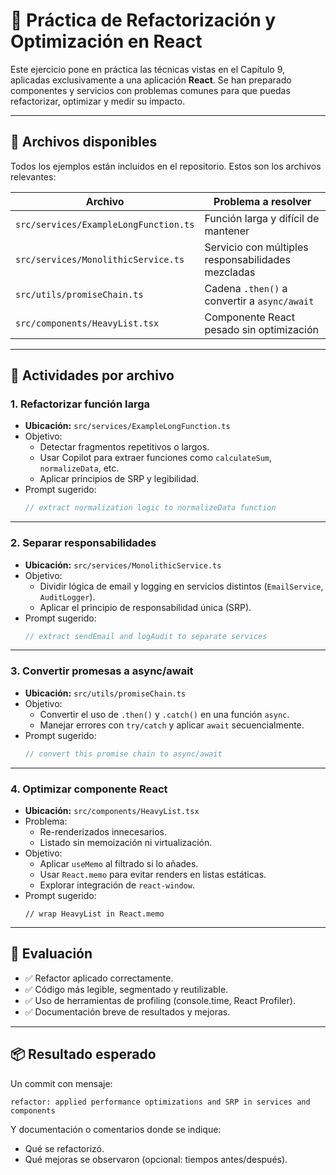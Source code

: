 # 🧪 Práctica de Refactorización y Optimización en React

Este ejercicio pone en práctica las técnicas vistas en el Capítulo 9, aplicadas exclusivamente a una aplicación **React**. Se han preparado componentes y servicios con problemas comunes para que puedas refactorizar, optimizar y medir su impacto.

---

## 📁 Archivos disponibles

Todos los ejemplos están incluidos en el repositorio. Estos son los archivos relevantes:

| Archivo | Problema a resolver |
|--------|----------------------|
| `src/services/ExampleLongFunction.ts` | Función larga y difícil de mantener |
| `src/services/MonolithicService.ts` | Servicio con múltiples responsabilidades mezcladas |
| `src/utils/promiseChain.ts` | Cadena `.then()` a convertir a `async/await` |
| `src/components/HeavyList.tsx` | Componente React pesado sin optimización |

---

## 🧩 Actividades por archivo

### 1. Refactorizar función larga

- **Ubicación:** `src/services/ExampleLongFunction.ts`
- Objetivo:
  - Detectar fragmentos repetitivos o largos.
  - Usar Copilot para extraer funciones como `calculateSum`, `normalizeData`, etc.
  - Aplicar principios de SRP y legibilidad.
- Prompt sugerido:
  ```ts
  // extract normalization logic to normalizeData function
  ```

---

### 2. Separar responsabilidades

- **Ubicación:** `src/services/MonolithicService.ts`
- Objetivo:
  - Dividir lógica de email y logging en servicios distintos (`EmailService`, `AuditLogger`).
  - Aplicar el principio de responsabilidad única (SRP).
- Prompt sugerido:
  ```ts
  // extract sendEmail and logAudit to separate services
  ```

---

### 3. Convertir promesas a async/await

- **Ubicación:** `src/utils/promiseChain.ts`
- Objetivo:
  - Convertir el uso de `.then()` y `.catch()` en una función `async`.
  - Manejar errores con `try/catch` y aplicar `await` secuencialmente.
- Prompt sugerido:
  ```ts
  // convert this promise chain to async/await
  ```

---

### 4. Optimizar componente React

- **Ubicación:** `src/components/HeavyList.tsx`
- Problema:
  - Re-renderizados innecesarios.
  - Listado sin memoización ni virtualización.
- Objetivo:
  - Aplicar `useMemo` al filtrado si lo añades.
  - Usar `React.memo` para evitar renders en listas estáticas.
  - Explorar integración de `react-window`.
- Prompt sugerido:
  ```tsx
  // wrap HeavyList in React.memo
  ```

---

## 🧪 Evaluación

- ✅ Refactor aplicado correctamente.
- ✅ Código más legible, segmentado y reutilizable.
- ✅ Uso de herramientas de profiling (console.time, React Profiler).
- ✅ Documentación breve de resultados y mejoras.

---

## 📦 Resultado esperado

Un commit con mensaje:

```
refactor: applied performance optimizations and SRP in services and components
```

Y documentación o comentarios donde se indique:
- Qué se refactorizó.
- Qué mejoras se observaron (opcional: tiempos antes/después).